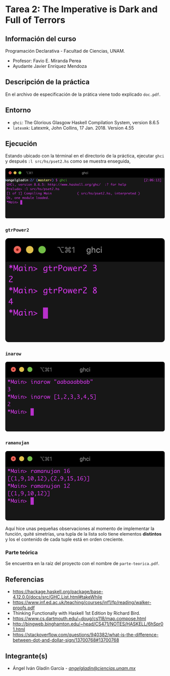 # Tarea 2: The Imperative is Dark and Full of Terrors

## Información del curso

Programación Declarativa - Facultad de Ciencias, UNAM.

* Profesor: Favio E. Miranda Perea
* Ayudante	Javier Enríquez Mendoza

## Descripción de la práctica

En el archivo de especificación de la prática viene todo explicado 
`doc.pdf`.

## Entorno

* `ghci`: The Glorious Glasgow Haskell Compilation System, version 8.6.5
* `latexmk`: Latexmk, John Collins, 17 Jan. 2018. Version 4.55

## Ejecución

Estando ubicado con la términal en el directorio de la práctica,
ejecutar `ghci` y después `:l src/hs/pset2.hs` como se muestra enseguida,

![](assets/1.png)

### `gtrPower2`

![](assets/2.png)

### `inarow`
![](assets/3.png)

### `ramanujan`

![](assets/4.png)

Aquí hice unas pequeñas observaciones al momento de implementar la función, 
quité simetrías, una tupla de la lista solo tiene elementos
**distintos** y los el contenido de cada tuple está en orden creciente.

### Parte teórica

Se encuentra en la raíz del proyecto con el nombre de `parte-teorica.pdf`.

## Referencias

* https://hackage.haskell.org/package/base-4.12.0.0/docs/src/GHC.List.html#takeWhile
* https://www.inf.ed.ac.uk/teaching/courses/inf1/fp/reading/walker-proofs.pdf
* Thinking Functionally with Haskell 1st Edition by Richard Bird.
* https://www.cs.dartmouth.edu/~doug/cs118/map.compose.html
* http://bingweb.binghamton.edu/~head/CS471/NOTES/HASKELL/6hSpr01.html
* https://stackoverflow.com/questions/940382/what-is-the-difference-between-dot-and-dollar-sign/13700768#13700768
  
## Integrante(s)

* Ángel Iván Gladín García - *angelgladin@ciencias.unam.mx*


